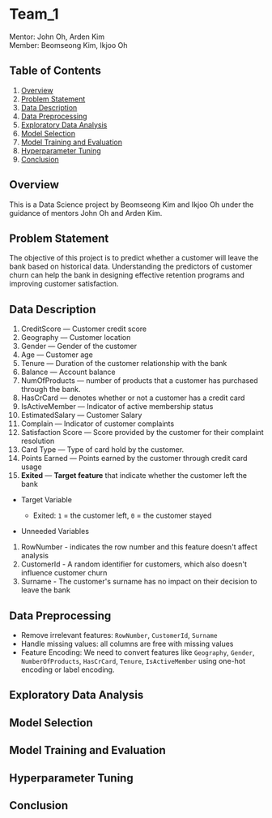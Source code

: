 # Team_1

Mentor: John Oh, Arden Kim  
Member: Beomseong Kim, Ikjoo Oh

## Table of Contents
1. [Overview](#overview)
2. [Problem Statement](#Problem_Statement)
3. [Data Description](#Data_Description)
4. [Data Preprocessing](#Data_Preprocessing)
5. [Exploratory Data Analysis](#Exploratory_Data_Analysis)
6. [Model Selection](#Model_Selection)
7. [Model Training and Evaluation](#Model_Training_and_Evaluation)
8. [Hyperparameter Tuning](#Hyperparameter_Tuning)
9. [Conclusion](#Conclusion)

## Overview

This is a Data Science project by Beomseong Kim and Ikjoo Oh under the guidance of mentors John Oh and Arden Kim. 

## Problem Statement

The objective of this project is to predict whether a customer will leave the bank based on historical data. Understanding the predictors of customer churn can help the bank in designing effective retention programs and improving customer satisfaction.

## Data Description

1. CreditScore — Customer credit score
2. Geography — Customer location
3. Gender — Gender of the customer
4. Age — Customer age
5. Tenure — Duration of the customer relationship with the bank
6. Balance — Account balance
7. NumOfProducts — number of products that a customer has purchased through the bank.
8. HasCrCard — denotes whether or not a customer has a credit card
9. IsActiveMember — Indicator of active membership status
10. EstimatedSalary — Customer Salary
11. Complain — Indicator of customer complaints
12. Satisfaction Score — Score provided by the customer for their complaint resolution
13. Card Type — Type of card hold by the customer.
14. Points Earned — Points earned by the customer through credit card usage
15. **Exited** — **Target feature** that indicate whether the customer left the bank

- Target Variable
  - Exited: `1` = the customer left, `0` = the customer stayed

- Unneeded Variables
1. RowNumber - indicates the row number and this feature doesn't affect analysis
2. CustomerId - A random identifier for customers, which also doesn't influence customer churn
3. Surname - The customer's surname has no impact on their decision to leave the bank

## Data Preprocessing

- Remove irrelevant features: `RowNumber`, `CustomerId`, `Surname`
- Handle missing values: all columns are free with missing values
- Feature Encoding: We need to convert features like `Geography`, `Gender`, `NumberOfProducts`, `HasCrCard`, `Tenure`, `IsActiveMember` using one-hot encoding or label encoding.

## Exploratory Data Analysis

## Model Selection

## Model Training and Evaluation

## Hyperparameter Tuning

## Conclusion



